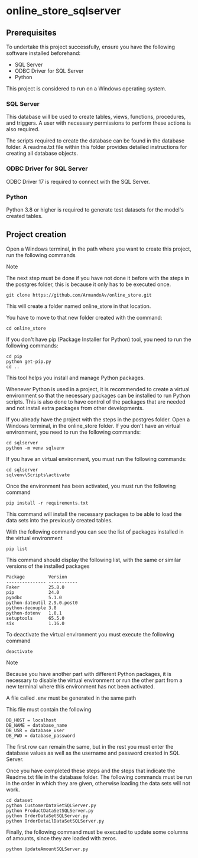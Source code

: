 # online_store_sqlserver

## Prerequisites

To undertake this project successfully, ensure you have the following software installed beforehand:

- SQL Server
- ODBC Driver for SQL Server
- Python

This project is considered to run on a Windows operating system.

### SQL Server

This database will be used to create tables, views, functions, procedures, and triggers. A user with necessary permissions to perform these actions is also required.

The scripts required to create the database can be found in the database folder. A readme.txt file within this folder provides detailed instructions for creating all database objects.

### ODBC Driver for SQL Server

ODBC Driver 17 is required to connect with the SQL Server.

### Python

Python 3.8 or higher is required to generate test datasets for the model's created tables.

## Project creation

Open a Windows terminal, in the path where you want to create this project, run the following commands
> [!NOTE]
> The next step must be done if you have not done it before with the steps in the postgres folder, this is because it only has to be executed once.

```
git clone https://github.com/ArmandoAv/online_store.git
```

This will create a folder named online_store in that location.

You have to move to that new folder created with the command:

```
cd online_store
```

If you don't have pip (Package Installer for Python) tool, you need to run the following commands:

```
cd pip
python get-pip.py
cd ..
```

This tool helps you install and manage Python packages.

Whenever Python is used in a project, it is recommended to create a virtual environment so that the necessary packages can be installed to run Python scripts. This is also done to have control of the packages that are needed and not install extra packages from other developments.

If you already have the project with the steps in the postgres folder. Open a Windows terminal, in the online_store folder.
If you don't have an virtual environment, you need to run the following commands:

```
cd sqlserver
python -m venv sqlvenv
```

If you have an virtual environment, you must run the following commands:

```
cd sqlserver
sqlvenv\Scripts\activate
```

Once the environment has been activated, you must run the following command

```
pip install -r requirements.txt
```

This command will install the necessary packages to be able to load the data sets into the previously created tables.

With the following command you can see the list of packages installed in the virtual environment

```
pip list
```

This command should display the following list, with the same or similar versions of the installed packages

```
Package         Version
--------------- -----------
Faker           25.8.0
pip             24.0
pyodbc          5.1.0
python-dateutil 2.9.0.post0
python-decouple 3.8
python-dotenv   1.0.1
setuptools      65.5.0
six             1.16.0
```

To deactivate the virtual environment you must execute the following command

```
deactivate
```

> [!NOTE]
> Because you have another part with different Python packages, it is necessary to disable the virtual environment or run the other part from a new terminal where this environment has not been activated.

A file called .env must be generated in the same path

This file must contain the following

```
DB_HOST = localhost
DB_NAME = database_name
DB_USR = database_user
DB_PWD = database_password
```

The first row can remain the same, but in the rest you must enter the database values ​​as well as the username and password created in SQL Server.

Once you have completed these steps and the steps that indicate the Readme.txt file in the database folder. The following commands must be run in the order in which they are given, otherwise loading the data sets will not work.

```
cd dataset
python CustomerDataSetSQLServer.py
python ProductDataSetSQLServer.py
python OrderDataSetSQLServer.py
python OrderDetailDataSetSQLServer.py
```

Finally, the following command must be executed to update some columns of amounts, since they are loaded with zeros.

```
python UpdateAmountSQLServer.py
```
